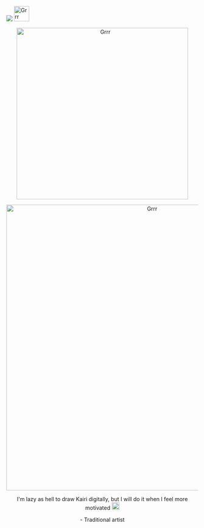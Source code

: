 ![](https://komarev.com/ghpvc/?username=DarknessMySorrow&color=FF8379&base=4200&style=plastic&label=𝜗ৎ𖹭) <img width="40" src="https://i.pinimg.com/originals/71/58/32/71583297ac6a48ed3156b62526b143dd.gif" alt="Grrr">

<p align="center">
<img width="450" src="https://files.catbox.moe/3u0gsl.png" alt="Grrr">
</p>

<p align="center">
<img width="750" src="https://64.media.tumblr.com/e17a0463e2ed7bbdbeeaec4a76b5be15/6b3824d0000c0983-45/s540x810/94587e1d0b13e8e8bb5969d9e63a84a454f8bcd2.pnj" alt="Grrr">
</p>


<p align="center">
I'm lazy as hell to draw Kairi digitally, but I will do it when I feel more motivated <img width="20" src="https://64.media.tumblr.com/af97ba5e040bc762a7e8f74106906971/f98eb3be0521f73f-1a/s75x75_c1/c8c23e7e979c407bbbdc3c446bf161360fb5fb2d.gifv" alt="Grrr">
</p>
<p align="center">
 - Traditional artist
</p>


